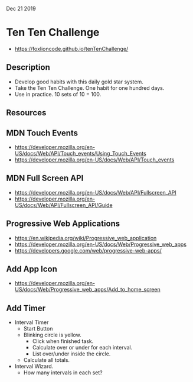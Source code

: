 Dec 21 2019

# Ten Ten Challenge

- <https://foxlioncode.github.io/tenTenChallenge/>

## Description

- Develop good habits with this daily gold star system.
- Take the Ten Ten Challenge. One habit for one hundred days.
- Use in practice. 10 sets of 10 = 100.

## Resources

## MDN Touch Events

- <https://developer.mozilla.org/en-US/docs/Web/API/Touch_events/Using_Touch_Events>
- <https://developer.mozilla.org/en-US/docs/Web/API/Touch_events>

## MDN Full Screen API

- <https://developer.mozilla.org/en-US/docs/Web/API/Fullscreen_API>
- <https://developer.mozilla.org/en-US/docs/Web/API/Fullscreen_API/Guide>

## Progressive Web Applications

- <https://en.wikipedia.org/wiki/Progressive_web_application>
- <https://developer.mozilla.org/en-US/docs/Web/Progressive_web_apps>
- <https://developers.google.com/web/progressive-web-apps/>

## Add App Icon

- <https://developer.mozilla.org/en-US/docs/Web/Progressive_web_apps/Add_to_home_screen>

## Add Timer

- Interval Timer
    - Start Button
    - Blinking circle is yellow.
        - Click when finished task.
        - Calculate over or under for each interval.
        - List over/under inside the circle.
    - Calculate all totals.
- Interval Wizard.
    - How many intervals in each set?
    